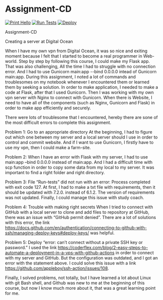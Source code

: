 # Assignment-CD
[![Print Hello](https://github.com/Moniquecho/Assignment-CD/actions/workflows/hello.yml/badge.svg)](https://github.com/Moniquecho/Assignment-CD/actions/workflows/hello.yml)
[![Run Tests](https://github.com/Moniquecho/Assignment-CD/actions/workflows/run_tests.yml/badge.svg)](https://github.com/Moniquecho/Assignment-CD/actions/workflows/run_tests.yml)
[![Deploy](https://github.com/Moniquecho/Assignment-CD/actions/workflows/deploy.yml/badge.svg)](https://github.com/Moniquecho/Assignment-CD/actions/workflows/deploy.yml)

Assignment-CD

Creating a server at Digital Ocean 

When I have my own vpn from Digital Ocean, it was so nice and exiting moment because I felt that I started to become a real programmer in Web-world. Step by step by following this course, I could make my Flask app. That was also challenging, All the time I had to struggle with no connection error. And I had to use Gunicorn main:app --bind 0.0.0.0 intead of Gunicorn main:app. During this assignment, I noted a lot of commands and troublesomes on my notebook whenever I encountered them or learned them by seeking a solution. In order to make application, I needed to make a code at Flask, after that I used Gunicorn. Then I was working with my own vpn server with Nginx to connect with Gunicorn. When there is Website, I need to have all of the components (such as Nginx, Gunicorn and Flask) in order to make app efficiently and securely. 

There were lots of troublesome that I encountered, hereby there are sone of the most difficult errors to complete this assignment. 

Problem 1: Go to an appropriate directory
At the beginning, I had to figure out which one between my server and a local server should I use in order to control and commit website. And if I want to use Gunicorn, I firstly have to use my vpn, then I could make a farm-site. 

Problem 2: When I have an error with Flask with my server, I had to use main:app –bind 0.0.0.0 instead of main:app. And I had a difficult time with scp function in order to copy some data from my local to my server. It was important to find a right folder and right directory. 

Problem 3: File “Run-tests” did not run with an error: Process completed with exit code 127.
At first, I had to make a txt file with requirements, then it should be updated with 7.2.0. instead of 6.1.2. The version of requirements was not updated. Finally, I could manage this issue with study coach.

Problem 4: Trouble with making right secrets
When I tried to connect with GitHub with a local server to clone and add files to repository at GitHub, there was an issue with “GitHub permit denied”. There are a lot of solutions with this error, the link https://docs.github.com/en/authentication/connecting-to-github-with-ssh/managing-deploy-keys#deploy-keys/ was helpful. 

Problem 5: Deploy “error: can’t connect without a private SSH key or password.”
I used the link https://coderflex.com/blog/2-easy-steps-to-automate-a-deployment-in-a-vps-with-github-actions in order to connect with my server and GitHub. But the configuration was outdated, and I got an error with the statement above. I could solve this issue with a link https://github.com/appleboy/ssh-action/issues/108. 

Finally, I solved problems, not totally, but I have learned a lot about Linux with git Bash shell, and Github was new to me at the beginning of this course, but now I know much more about it, that was a great learning point for me.  
